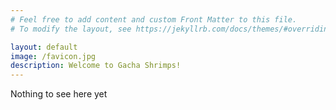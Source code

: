 ```yaml
---
# Feel free to add content and custom Front Matter to this file.
# To modify the layout, see https://jekyllrb.com/docs/themes/#overriding-theme-defaults

layout: default
image: /favicon.jpg
description: Welcome to Gacha Shrimps!
---
```


Nothing to see here yet
